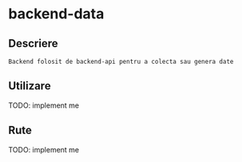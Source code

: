 # backend-data

## Descriere
    Backend folosit de backend-api pentru a colecta sau genera date

## Utilizare
TODO: implement me

## Rute
TODO: implement me
